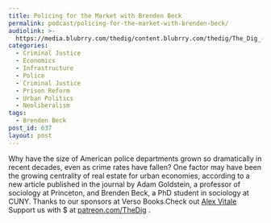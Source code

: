 ```yaml
---
title: Policing for the Market with Brenden Beck
permalink: podcast/policing-for-the-market-with-brenden-beck/
audiolink: >-
  https://media.blubrry.com/thedig/content.blubrry.com/thedig/The_Dig_-_EP_63_-_Beck.mp3
categories:
  - Criminal Justice
  - Economics
  - Infrastructure
  - Police
  - Criminal Justice
  - Prison Reform
  - Urban Politics
  - Neoliberalism
tags:
  - Brenden Beck
post_id: 637
layout: post
---
```


Why have the size of American police departments grown so dramatically in recent decades, even as crime rates have fallen? One factor may have been the growing centrality of real estate for urban economies, according to a new article published in the journal by Adam Goldstein, a professor of sociology at Princeton, and Brenden Beck, a PhD student in sociology at CUNY. Thanks to our sponsors at Verso Books.Check out [Alex Vitale](versobooks.com/books/2426-the-end-of-policing) Support us with $ at [patreon.com/TheDig](http://www.patreon.com/TheDig) .

